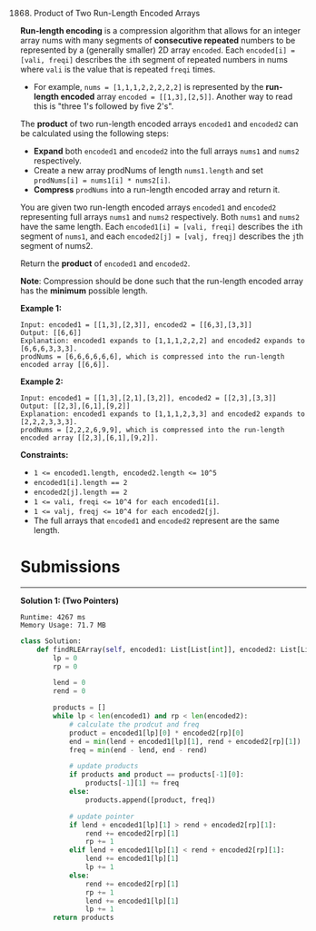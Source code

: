 1868. Product of Two Run-Length Encoded Arrays

**Run-length encoding** is a compression algorithm that allows for an integer array nums with many segments of **consecutive repeated** numbers to be represented by a (generally smaller) 2D array `encoded`. Each `encoded[i] = [vali, freqi]` describes the `i`th segment of repeated numbers in nums where `vali` is the value that is repeated `freqi` times.

* For example, `nums = [1,1,1,2,2,2,2,2]` is represented by the **run-length encoded** array `encoded = [[1,3],[2,5]]`. Another way to read this is "three 1's followed by five 2's".

The **product** of two run-length encoded arrays `encoded1` and `encoded2` can be calculated using the following steps:

* **Expand** both `encoded1` and `encoded2` into the full arrays `nums1` and `nums2` respectively.
* Create a new array prodNums of length `nums1.length` and set `prodNums[i] = nums1[i] * nums2[i]`.
* **Compress** `prodNums` into a run-length encoded array and return it.

You are given two run-length encoded arrays `encoded1` and `encoded2` representing full arrays `nums1` and `nums2` respectively. Both `nums1` and `nums2` have the same length. Each `encoded1[i] = [vali, freqi]` describes the `i`th segment of `nums1`, and each `encoded2[j] = [valj, freqj]` describes the `j`th segment of nums2.

Return the **product** of `encoded1` and `encoded2`.

**Note**: Compression should be done such that the run-length encoded array has the **minimum** possible length.

 

**Example 1:**
```
Input: encoded1 = [[1,3],[2,3]], encoded2 = [[6,3],[3,3]]
Output: [[6,6]]
Explanation: encoded1 expands to [1,1,1,2,2,2] and encoded2 expands to [6,6,6,3,3,3].
prodNums = [6,6,6,6,6,6], which is compressed into the run-length encoded array [[6,6]].
```

**Example 2:**
```
Input: encoded1 = [[1,3],[2,1],[3,2]], encoded2 = [[2,3],[3,3]]
Output: [[2,3],[6,1],[9,2]]
Explanation: encoded1 expands to [1,1,1,2,3,3] and encoded2 expands to [2,2,2,3,3,3].
prodNums = [2,2,2,6,9,9], which is compressed into the run-length encoded array [[2,3],[6,1],[9,2]].
```

**Constraints:**

* `1 <= encoded1.length, encoded2.length <= 10^5`
* `encoded1[i].length == 2`
* `encoded2[j].length == 2`
* `1 <= vali, freqi <= 10^4 for each encoded1[i]`.
* `1 <= valj, freqj <= 10^4 for each encoded2[j]`.
* The full arrays that `encoded1` and `encoded2` represent are the same length.

# Submissions
---
**Solution 1: (Two Pointers)**
```
Runtime: 4267 ms
Memory Usage: 71.7 MB
```
```python
class Solution:
    def findRLEArray(self, encoded1: List[List[int]], encoded2: List[List[int]]) -> List[List[int]]:
        lp = 0
        rp = 0

        lend = 0
        rend = 0

        products = []
        while lp < len(encoded1) and rp < len(encoded2):
            # calculate the prodcut and freq
            product = encoded1[lp][0] * encoded2[rp][0]
            end = min(lend + encoded1[lp][1], rend + encoded2[rp][1])
            freq = min(end - lend, end - rend)

            # update products
            if products and product == products[-1][0]:
                products[-1][1] += freq
            else:
                products.append([product, freq])

            # update pointer
            if lend + encoded1[lp][1] > rend + encoded2[rp][1]:
                rend += encoded2[rp][1]
                rp += 1
            elif lend + encoded1[lp][1] < rend + encoded2[rp][1]:
                lend += encoded1[lp][1]
                lp += 1
            else:
                rend += encoded2[rp][1]
                rp += 1
                lend += encoded1[lp][1]
                lp += 1
        return products
```

